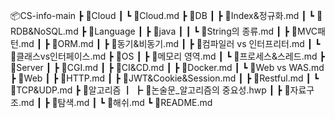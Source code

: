 📦CS-info-main
 ┣ 📂Cloud
 ┃ ┗ 📜Cloud.md
 ┣ 📂DB
 ┃ ┣ 📜Index&정규화.md
 ┃ ┗ 📜RDB&NoSQL.md
 ┣ 📂Language
 ┃ ┣ 📂java
 ┃ ┃ ┗ 📜String의 종류.md
 ┃ ┣ 📜MVC패턴.md
 ┃ ┣ 📜ORM.md
 ┃ ┣ 📜동기&비동기.md
 ┃ ┣ 📜컴파일러 vs 인터프리터.md
 ┃ ┗ 📜클래스vs인터페이스.md
 ┣ 📂OS
 ┃ ┣ 📜메모리 영역.md
 ┃ ┗ 📜프로세스&스레드.md
 ┣ 📂Server
 ┃ ┣ 📜CGI.md
 ┃ ┣ 📜CI&CD.md
 ┃ ┣ 📜Docker.md
 ┃ ┗ 📜Web vs WAS.md
 ┣ 📂Web
 ┃ ┣ 📜HTTP.md
 ┃ ┣ 📜JWT&Cookie&Session.md
 ┃ ┣ 📜Restful.md
 ┃ ┗ 📜TCP&UDP.md
 ┣ 📂알고리즘
 ┃ ┣ 📜논술문_알고리즘의 중요성.hwp
 ┃ ┣ 📜자료구조.md
 ┃ ┣ 📜탐색.md
 ┃ ┗ 📜해쉬.md
 ┗ 📜README.md
